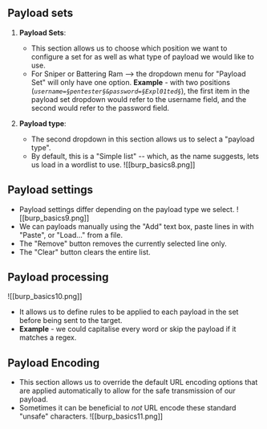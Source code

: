 ## Payload sets
1. **Payload Sets**:
	- This section allows us to choose which position we want to configure a set for as well as what type of payload we would like to use.
	- For Sniper or Battering Ram --> the dropdown menu for "Payload Set" will only have one option.
**Example** -
with two positions (_`username=§pentester§&password=§Expl01ted§`_), the first item in the payload set dropdown would refer to the username field, and the second would refer to the password field.

2. **Payload type**:
	- The second dropdown in this section allows us to select a "payload type".
	- By default, this is a "Simple list" -- which, as the name suggests, lets us load in a wordlist to use.
![[burp_basics8.png]]

## Payload settings    
- Payload settings differ depending on the payload type we select.
![[burp_basics9.png]]
- We can payloads manually using the "Add" text box, paste lines in with "Paste", or "Load..." from a file.
- The "Remove" button removes the currently selected line only.
- The "Clear" button clears the entire list.

## Payload processing
![[burp_basics10.png]]
- It allows us to define rules to be applied to each payload in the set before being sent to the target.
- **Example** - we could capitalise every word or skip the payload if it matches a regex.

## Payload Encoding
- This section allows us to override the default URL encoding options that are applied automatically to allow for the safe transmission of our payload.
- Sometimes it can be beneficial to _not_ URL encode these standard "unsafe" characters.
![[burp_basics11.png]]
